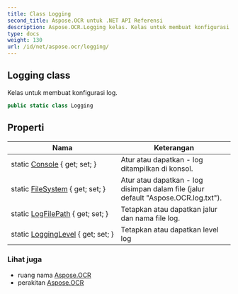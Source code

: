 ```yaml
---
title: Class Logging
second_title: Aspose.OCR untuk .NET API Referensi
description: Aspose.OCR.Logging kelas. Kelas untuk membuat konfigurasi log.
type: docs
weight: 130
url: /id/net/aspose.ocr/logging/
---
```

## Logging class

Kelas untuk membuat konfigurasi log.

```csharp
public static class Logging
```

## Properti

| Nama | Keterangan |
| --- | --- |
| static [Console](../../aspose.ocr/logging/console/) { get; set; } | Atur atau dapatkan - log ditampilkan di konsol. |
| static [FileSystem](../../aspose.ocr/logging/filesystem/) { get; set; } | Atur atau dapatkan - log disimpan dalam file (jalur default "Aspose.OCR.log.txt"). |
| static [LogFilePath](../../aspose.ocr/logging/logfilepath/) { get; set; } | Tetapkan atau dapatkan jalur dan nama file log. |
| static [LoggingLevel](../../aspose.ocr/logging/logginglevel/) { get; set; } | Tetapkan atau dapatkan level log |

### Lihat juga

* ruang nama [Aspose.OCR](../../aspose.ocr/)
* perakitan [Aspose.OCR](../../)


